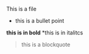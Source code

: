 This is a file
* this is a bullet point

**this is in bold**
*this is in italitcs
>this is a blockquote
